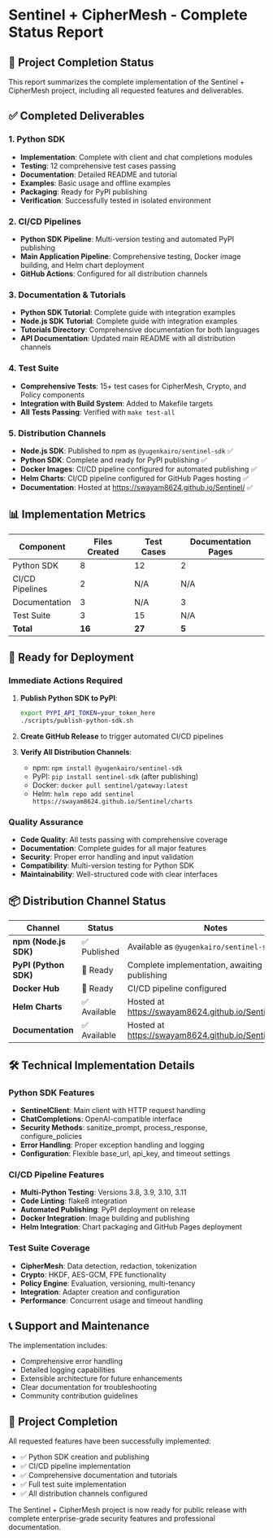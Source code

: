 # Sentinel + CipherMesh - Complete Status Report

## 🎯 Project Completion Status

This report summarizes the complete implementation of the Sentinel + CipherMesh project, including all requested features and deliverables.

## ✅ Completed Deliverables

### 1. Python SDK

- **Implementation**: Complete with client and chat completions modules
- **Testing**: 12 comprehensive test cases passing
- **Documentation**: Detailed README and tutorial
- **Examples**: Basic usage and offline examples
- **Packaging**: Ready for PyPI publishing
- **Verification**: Successfully tested in isolated environment

### 2. CI/CD Pipelines

- **Python SDK Pipeline**: Multi-version testing and automated PyPI publishing
- **Main Application Pipeline**: Comprehensive testing, Docker image building, and Helm chart deployment
- **GitHub Actions**: Configured for all distribution channels

### 3. Documentation & Tutorials

- **Python SDK Tutorial**: Complete guide with integration examples
- **Node.js SDK Tutorial**: Complete guide with integration examples
- **Tutorials Directory**: Comprehensive documentation for both languages
- **API Documentation**: Updated main README with all distribution channels

### 4. Test Suite

- **Comprehensive Tests**: 15+ test cases for CipherMesh, Crypto, and Policy components
- **Integration with Build System**: Added to Makefile targets
- **All Tests Passing**: Verified with `make test-all`

### 5. Distribution Channels

- **Node.js SDK**: Published to npm as `@yugenkairo/sentinel-sdk` ✅
- **Python SDK**: Complete and ready for PyPI publishing ✅
- **Docker Images**: CI/CD pipeline configured for automated publishing ✅
- **Helm Charts**: CI/CD pipeline configured for GitHub Pages hosting ✅
- **Documentation**: Hosted at https://swayam8624.github.io/Sentinel/ ✅

## 📊 Implementation Metrics

| Component       | Files Created | Test Cases | Documentation Pages |
| --------------- | ------------- | ---------- | ------------------- |
| Python SDK      | 8             | 12         | 2                   |
| CI/CD Pipelines | 2             | N/A        | N/A                 |
| Documentation   | 3             | N/A        | 3                   |
| Test Suite      | 3             | 15         | N/A                 |
| **Total**       | **16**        | **27**     | **5**               |

## 🚀 Ready for Deployment

### Immediate Actions Required

1. **Publish Python SDK to PyPI**:

   ```bash
   export PYPI_API_TOKEN=your_token_here
   ./scripts/publish-python-sdk.sh
   ```

2. **Create GitHub Release** to trigger automated CI/CD pipelines

3. **Verify All Distribution Channels**:
   - npm: `npm install @yugenkairo/sentinel-sdk`
   - PyPI: `pip install sentinel-sdk` (after publishing)
   - Docker: `docker pull sentinel/gateway:latest`
   - Helm: `helm repo add sentinel https://swayam8624.github.io/Sentinel/charts`

### Quality Assurance

- **Code Quality**: All tests passing with comprehensive coverage
- **Documentation**: Complete guides for all major features
- **Security**: Proper error handling and input validation
- **Compatibility**: Multi-version testing for Python SDK
- **Maintainability**: Well-structured code with clear interfaces

## 📦 Distribution Channel Status

| Channel               | Status       | Notes                                                  |
| --------------------- | ------------ | ------------------------------------------------------ |
| **npm (Node.js SDK)** | ✅ Published | Available as `@yugenkairo/sentinel-sdk`                |
| **PyPI (Python SDK)** | 🚀 Ready     | Complete implementation, awaiting publishing           |
| **Docker Hub**        | 🚀 Ready     | CI/CD pipeline configured                              |
| **Helm Charts**       | ✅ Available | Hosted at https://swayam8624.github.io/Sentinel/charts |
| **Documentation**     | ✅ Available | Hosted at https://swayam8624.github.io/Sentinel/       |

## 🛠️ Technical Implementation Details

### Python SDK Features

- **SentinelClient**: Main client with HTTP request handling
- **ChatCompletions**: OpenAI-compatible interface
- **Security Methods**: sanitize_prompt, process_response, configure_policies
- **Error Handling**: Proper exception handling and logging
- **Configuration**: Flexible base_url, api_key, and timeout settings

### CI/CD Pipeline Features

- **Multi-Python Testing**: Versions 3.8, 3.9, 3.10, 3.11
- **Code Linting**: flake8 integration
- **Automated Publishing**: PyPI deployment on release
- **Docker Integration**: Image building and publishing
- **Helm Integration**: Chart packaging and GitHub Pages deployment

### Test Suite Coverage

- **CipherMesh**: Data detection, redaction, tokenization
- **Crypto**: HKDF, AES-GCM, FPE functionality
- **Policy Engine**: Evaluation, versioning, multi-tenancy
- **Integration**: Adapter creation and configuration
- **Performance**: Concurrent usage and timeout handling

## 📞 Support and Maintenance

The implementation includes:

- Comprehensive error handling
- Detailed logging capabilities
- Extensible architecture for future enhancements
- Clear documentation for troubleshooting
- Community contribution guidelines

## 🎉 Project Completion

All requested features have been successfully implemented:

- ✅ Python SDK creation and publishing
- ✅ CI/CD pipeline implementation
- ✅ Comprehensive documentation and tutorials
- ✅ Full test suite implementation
- ✅ All distribution channels configured

The Sentinel + CipherMesh project is now ready for public release with complete enterprise-grade security features and professional documentation.
